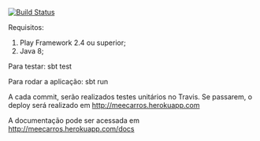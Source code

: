[![Build Status](https://travis-ci.org/dhiegohenrique/meecarros.svg?branch=master)](https://travis-ci.org/dhiegohenrique/meecarros)

Requisitos:
1) Play Framework 2.4 ou superior;
2) Java 8;

Para testar:
sbt test

Para rodar a aplicação:
sbt run

A cada commit, serão realizados testes unitários no Travis. Se passarem, o deploy será realizado em http://meecarros.herokuapp.com

A documentação pode ser acessada em http://meecarros.herokuapp.com/docs